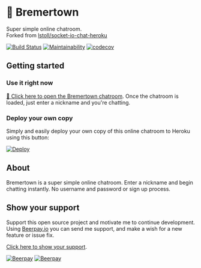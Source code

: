# 💬 Bremertown  

Super simple online chatroom.  
Forked from [lstoll/socket-io-chat-heroku](https://github.com/lstoll/socket-io-chat-heroku)  

[![Build Status](https://travis-ci.org/nothingworksright/bremertown_chatroom.svg?branch=master)](https://travis-ci.org/nothingworksright/bremertown_chatroom)
[![Maintainability](https://api.codeclimate.com/v1/badges/011d4387448b7971c24d/maintainability)](https://codeclimate.com/github/nothingworksright/bremertown_chatroom/maintainability)
[![codecov](https://codecov.io/gh/nothingworksright/bremertown_chatroom/branch/master/graph/badge.svg)](https://codecov.io/gh/nothingworksright/bremertown_chatroom)  

## Getting started  

### Use it right now  

[👥 Click here to open the Bremertown chatroom](http://www.bremertown.com). Once the chatroom is loaded, just enter a nickname and you're chatting.  

### Deploy your own copy  

Simply and easily deploy your own copy of this online chatroom to Heroku using this button:  

[![Deploy](https://www.herokucdn.com/deploy/button.svg)](https://heroku.com/deploy)  

## About  

Bremertown is a super simple online chatroom. Enter a nickname and begin chatting instantly. No username and password or sign up process.  

## Show your support  

Support this open source project and motivate me to continue development. Using [Beerpay.io](https://beerpay.io/nothingworksright/bremertown_chatroom?focus=wish) you can send me support, and make a wish for a new feature or issue fix.  

[Click here to show your support](https://beerpay.io/nothingworksright/bremertown_chatroom?focus=wish).  

[![Beerpay](https://beerpay.io/nothingworksright/bremertown_chatroom/badge.svg?style=beer-square)](https://beerpay.io/nothingworksright/bremertown_chatroom)  [![Beerpay](https://beerpay.io/nothingworksright/bremertown_chatroom/make-wish.svg?style=flat-square)](https://beerpay.io/nothingworksright/bremertown_chatroom?focus=wish)  
